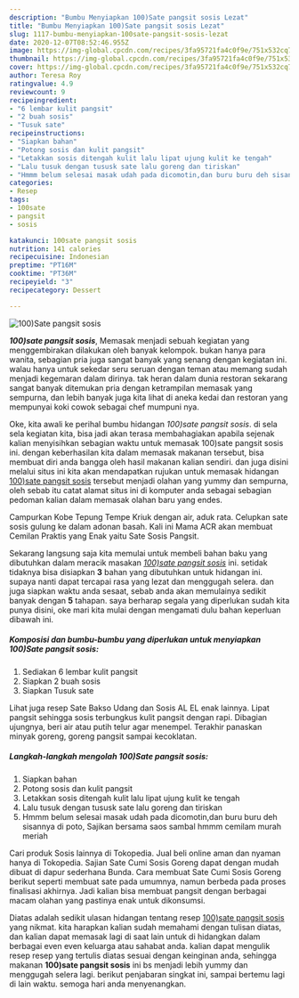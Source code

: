 ```yaml
---
description: "Bumbu Menyiapkan 100)Sate pangsit sosis Lezat"
title: "Bumbu Menyiapkan 100)Sate pangsit sosis Lezat"
slug: 1117-bumbu-menyiapkan-100sate-pangsit-sosis-lezat
date: 2020-12-07T08:52:46.955Z
image: https://img-global.cpcdn.com/recipes/3fa95721fa4c0f9e/751x532cq70/100sate-pangsit-sosis-foto-resep-utama.jpg
thumbnail: https://img-global.cpcdn.com/recipes/3fa95721fa4c0f9e/751x532cq70/100sate-pangsit-sosis-foto-resep-utama.jpg
cover: https://img-global.cpcdn.com/recipes/3fa95721fa4c0f9e/751x532cq70/100sate-pangsit-sosis-foto-resep-utama.jpg
author: Teresa Roy
ratingvalue: 4.9
reviewcount: 9
recipeingredient:
- "6 lembar kulit pangsit"
- "2 buah sosis"
- "Tusuk sate"
recipeinstructions:
- "Siapkan bahan"
- "Potong sosis dan kulit pangsit"
- "Letakkan sosis ditengah kulit lalu lipat ujung kulit ke tengah"
- "Lalu tusuk dengan tususk sate lalu goreng dan tiriskan"
- "Hmmm belum selesai masak udah pada dicomotin,dan buru buru deh sisannya di poto, Sajikan bersama saos sambal hmmm cemilam murah meriah"
categories:
- Resep
tags:
- 100sate
- pangsit
- sosis

katakunci: 100sate pangsit sosis 
nutrition: 141 calories
recipecuisine: Indonesian
preptime: "PT16M"
cooktime: "PT36M"
recipeyield: "3"
recipecategory: Dessert

---
```



![100)Sate pangsit sosis](https://img-global.cpcdn.com/recipes/3fa95721fa4c0f9e/751x532cq70/100sate-pangsit-sosis-foto-resep-utama.jpg)

<b><i>100)sate pangsit sosis</i></b>, Memasak menjadi sebuah kegiatan yang menggembirakan dilakukan oleh banyak kelompok. bukan hanya para wanita, sebagian pria juga sangat banyak yang senang dengan kegiatan ini. walau hanya untuk sekedar seru seruan dengan teman atau memang sudah menjadi kegemaran dalam dirinya. tak heran dalam dunia restoran sekarang sangat banyak ditemukan pria dengan ketrampilan memasak yang sempurna, dan lebih banyak juga kita lihat di aneka kedai dan restoran yang mempunyai koki cowok sebagai chef mumpuni nya.

Oke, kita awali ke perihal bumbu hidangan <i>100)sate pangsit sosis</i>. di sela sela kegiatan kita, bisa jadi akan terasa membahagiakan apabila sejenak kalian menyisihkan sebagian waktu untuk memasak 100)sate pangsit sosis ini. dengan keberhasilan kita dalam memasak makanan tersebut, bisa membuat diri anda bangga oleh hasil makanan kalian sendiri. dan juga disini melalui situs ini kita akan mendapatkan rujukan untuk memasak hidangan <u>100)sate pangsit sosis</u> tersebut menjadi olahan yang yummy dan sempurna, oleh sebab itu catat alamat situs ini di komputer anda sebagai sebagian pedoman kalian dalam memasak olahan baru yang endes.

Campurkan Kobe Tepung Tempe Kriuk dengan air, aduk rata. Celupkan sate sosis gulung ke dalam adonan basah. Kali ini Mama ACR akan membuat Cemilan Praktis yang Enak yaitu Sate Sosis Pangsit.


Sekarang langsung saja kita memulai untuk membeli bahan baku yang dibutuhkan dalam meracik masakan <u><i>100)sate pangsit sosis</i></u> ini. setidak tidaknya bisa disiapkan <b>3</b> bahan yang dibutuhkan untuk hidangan ini. supaya nanti dapat tercapai rasa yang lezat dan menggugah selera. dan juga siapkan waktu anda sesaat, sebab anda akan memulainya sedikit banyak dengan <b>5</b> tahapan. saya berharap segala yang diperlukan sudah kita punya disini, oke mari kita mulai dengan mengamati dulu bahan keperluan dibawah ini.

<!--inarticleads1-->

##### Komposisi dan bumbu-bumbu yang diperlukan untuk menyiapkan 100)Sate pangsit sosis:

1. Sediakan 6 lembar kulit pangsit
1. Siapkan 2 buah sosis
1. Siapkan Tusuk sate


Lihat juga resep Sate Bakso Udang dan Sosis AL EL enak lainnya. Lipat pangsit sehingga sosis terbungkus kulit pangsit dengan rapi. Dibagian ujungnya, beri air atau putih telur agar menempel. Terakhir panaskan minyak goreng, goreng pangsit sampai kecoklatan. 

<!--inarticleads2-->

##### Langkah-langkah mengolah 100)Sate pangsit sosis:

1. Siapkan bahan
1. Potong sosis dan kulit pangsit
1. Letakkan sosis ditengah kulit lalu lipat ujung kulit ke tengah
1. Lalu tusuk dengan tususk sate lalu goreng dan tiriskan
1. Hmmm belum selesai masak udah pada dicomotin,dan buru buru deh sisannya di poto, Sajikan bersama saos sambal hmmm cemilam murah meriah


Cari produk Sosis lainnya di Tokopedia. Jual beli online aman dan nyaman hanya di Tokopedia. Sajian Sate Cumi Sosis Goreng dapat dengan mudah dibuat di dapur sederhana Bunda. Cara membuat Sate Cumi Sosis Goreng berikut seperti membuat sate pada umumnya, namun berbeda pada proses finalisasi akhirnya. Jadi kalian bisa membuat pangsit dengan berbagai macam olahan yang pastinya enak untuk dikonsumsi. 

Diatas adalah sedikit ulasan hidangan tentang resep <u>100)sate pangsit sosis</u> yang nikmat. kita harapkan kalian sudah memahami dengan tulisan diatas, dan kalian dapat memasak lagi di saat lain untuk di hidangkan dalam berbagai even even keluarga atau sahabat anda. kalian dapat mengulik resep resep yang tertulis diatas sesuai dengan keinginan anda, sehingga makanan <b>100)sate pangsit sosis</b> ini bs menjadi lebih yummy dan menggugah selera lagi. berikut penjabaran singkat ini, sampai bertemu lagi di lain waktu. semoga hari anda menyenangkan.
